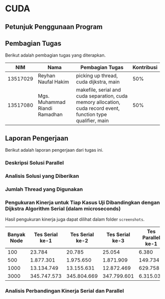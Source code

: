 # CUDA

## Petunjuk Penggunaan Program

    
## Pembagian Tugas
Berikut adalah pembagian tugas yang diterapkan.

| NIM | Nama | Pembagian Tugas | Kontribusi |
| ------ | ------ | ------ | ------ | 
| 13517029 | Reyhan Naufal Hakim | picking up thread, cuda dijkstra, main | 50% |
| 13517080 | Mgs. Muhammad Riandi Ramadhan | makefile, serial and cuda separation, cuda memory allocation, cuda record event, function type qualifier, main | 50% | 

## Laporan Pengerjaan
Berikut adalah laporan pengerjaan dari tugas ini.

### Deskripsi Solusi Parallel


### Analisis Solusi yang Diberikan


### Jumlah Thread yang Digunakan


### Pengukuran Kinerja untuk Tiap Kasus Uji Dibandingkan dengan Dijkstra Algorithm Serial (dalam microseconds)
Hasil pengukuran kinerja juga dapat dilihat dalam folder `screenshots`.


| Banyak Node | Tes Serial ke-1 | Tes Serial ke-2 | Tes Serial ke-3 | Tes Parallel ke-1 | Tes Parallel ke-2 | Tes Parallel ke-3 | Rata-rata Tes Serial | Rata-rata Tes Parallel |
| ------ | ------ | ------ | ------ | ------ | ------ | ------ | ------ | ------ |
| 100 | 23.784 | 20.785 | 25.054 | 6.380 | 7.708 | 6.711 | 23.208 | 6.933 |
| 500 | 1.877.301 | 1.975.650 | 1.871.909 | 149.734 | 135.774 | 150.216 | 1.908.287 | 145.241 | 
| 1000 | 13.134.749 | 13.155.631 | 12.872.469 | 629.758 | 631.748 | 592.944 | 13.054.283 | 618.150 | 
| 3000 | 345.747.573 | 345.804.669 | 347.799.601 | 6.315.039 | 6.287.546 | 6.290.903 | 346.450.614 | 6.297.829 | 

### Analisis Perbandingan Kinerja Serial dan Parallel

